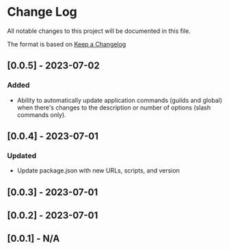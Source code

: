 # Change Log

All notable changes to this project will be documented in this file.

The format is based on [Keep a Changelog](http://keepachangelog.com/)

## [0.0.5] - 2023-07-02

### Added

- Ability to automatically update application commands (guilds and global) when there's changes to the description or number of options (slash commands only).

## [0.0.4] - 2023-07-01

### Updated

- Update package.json with new URLs, scripts, and version

## [0.0.3] - 2023-07-01

## [0.0.2] - 2023-07-01

## [0.0.1] - N/A
